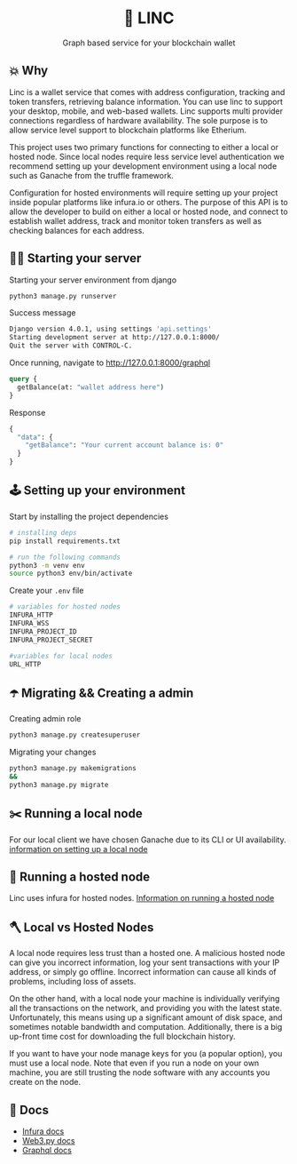 <h1 align="center">🧠 LINC</h1>
<div align="center">Graph based service for your blockchain wallet</div>

## 💥 Why

Linc is a wallet service that comes with address configuration, tracking and token transfers, retrieving balance information. You can use linc to support your desktop, mobile, and web-based wallets. Linc supports multi provider connections regardless of hardware availability. The sole purpose is to allow service level support to blockchain platforms like Etherium. 

This project uses two primary functions for connecting to either a local or hosted node. Since local nodes require less service level authentication we recommend setting up your development environment using a local node such as Ganache from the truffle framework. 

Configuration for hosted environments will require setting up your project inside popular platforms like infura.io or others. The purpose of this API is to allow the developer to build on either a local or hosted node, and connect to establish wallet address, track and monitor token transfers as well as checking balances for each address. 


## 🏄‍♂️ Starting your server

Starting your server environment from django

```bash
python3 manage.py runserver
```

Success message 

```bash
Django version 4.0.1, using settings 'api.settings'
Starting development server at http://127.0.0.1:8000/
Quit the server with CONTROL-C.
```

Once running, navigate to http://127.0.0.1:8000/graphql

```graphql
query {
  getBalance(at: "wallet address here")
}
```

Response 

```graphql
{
  "data": {
    "getBalance": "Your current account balance is: 0"
  }
}
```


## 🕹️ Setting up your environment
Start by installing the project dependencies
```bash
# installing deps
pip install requirements.txt

# run the following commands
python3 -m venv env
source python3 env/bin/activate
```

Create your `.env` file
```zsh
# variables for hosted nodes
INFURA_HTTP
INFURA_WSS
INFURA_PROJECT_ID
INFURA_PROJECT_SECRET

#variables for local nodes
URL_HTTP
```

## ☂️ Migrating && Creating a admin
Creating admin role

```bash
python3 manage.py createsuperuser
```

Migrating your changes
```bash 
python3 manage.py makemigrations
&&
python3 manage.py migrate
```

## ✂️ Running a local node
For our local client we have chosen Ganache due to its CLI or UI availability.
[information on setting up a local node](https://trufflesuite.com/docs/ganache/quickstart.html)

## 🥶 Running a hosted node
Linc uses infura for hosted nodes.
[Information on running a hosted node](https://infura.io/)


## 🪓 Local vs Hosted Nodes

A local node requires less trust than a hosted one. A malicious hosted node can give you incorrect information, log your sent transactions with your IP address, or simply go offline. Incorrect information can cause all kinds of problems, including loss of assets.

On the other hand, with a local node your machine is individually verifying all the transactions on the network, and providing you with the latest state. Unfortunately, this means using up a significant amount of disk space, and sometimes notable bandwidth and computation. Additionally, there is a big up-front time cost for downloading the full blockchain history.

If you want to have your node manage keys for you (a popular option), you must use a local node. Note that even if you run a node on your own machine, you are still trusting the node software with any accounts you create on the node.


## 📖 Docs
- [Infura docs](https://infura.io/docs/ethereum#section/Make-Requests/JSON-RPC-Methods)
- [Web3.py docs](https://web3py.readthedocs.io/en/latest/quickstart.html)
- [Graphql docs](https://docs.graphene-python.org/en/latest/quickstart/)